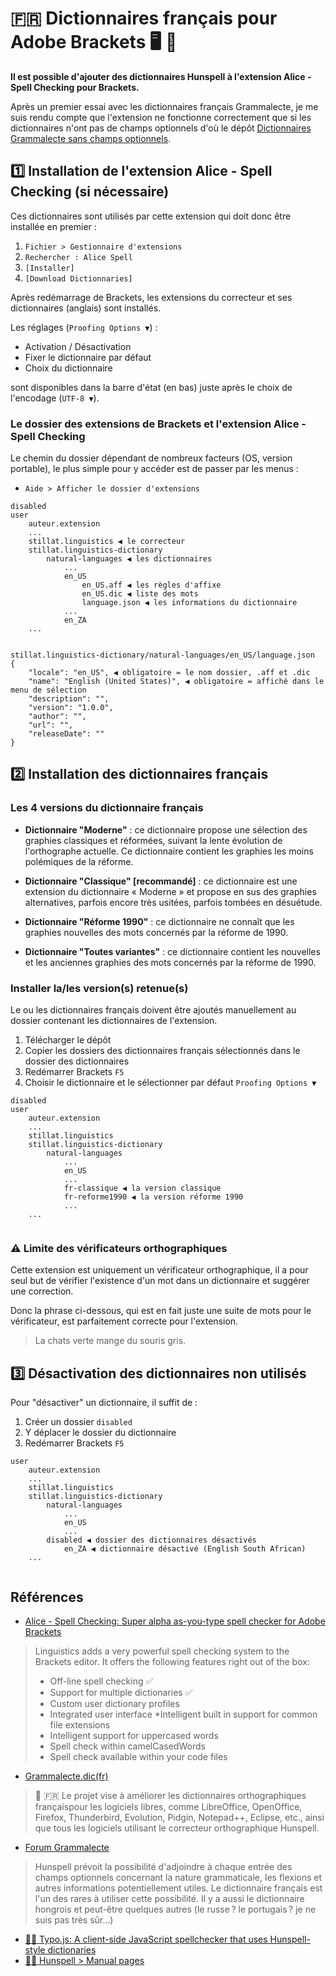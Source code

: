 #  :fr: Dictionnaires français pour Adobe Brackets :desktop_computer: :book: 

**Il est possible d'ajouter des dictionnaires Hunspell à l'extension Alice - Spell Checking pour Brackets.**

Après un premier essai avec les dictionnaires français Grammalecte, je me suis rendu compte que l'extension ne fonctionne correctement que si les dictionnaires n'ont pas de champs optionnels d'où le dépôt [Dictionnaires Grammalecte sans champs optionnels](https://github.com/FrancoisCapon/GrammalecteDictionariesWithoutOptionalDataFields).

## :one: Installation de l'extension Alice - Spell Checking (si nécessaire)

Ces dictionnaires sont utilisés par cette extension qui doit donc être installée en premier : 
1. `Fichier > Gestionnaire d'extensions`
1. `Rechercher : Alice Spell`
1. `[Installer]`
1. `[Download Dictionnaries]`

Après redémarrage de Brackets, les extensions du correcteur et ses dictionnaires (anglais) sont installés.

Les réglages (`Proofing Options ▼`) :
* Activation / Désactivation
* Fixer le dictionnaire par défaut
* Choix du dictionnaire

sont disponibles dans la barre d'état (en bas) juste après le choix de l'encodage (`UTF-8 ▼`). 

###  Le dossier des extensions de Brackets et l'extension Alice - Spell Checking

Le chemin du dossier dépendant de nombreux facteurs (OS, version portable), le plus simple pour y accéder est de passer par les menus : 
* `Aide > Afficher le dossier d'extensions`

```
disabled
user
    auteur.extension
    ...
    stillat.linguistics ◀ le correcteur
    stillat.linguistics-dictionary
        natural-languages ◀ les dictionnaires
            ...
            en_US
                en_US.aff ◀ les règles d'affixe
                en_US.dic ◀ liste des mots
                language.json ◀ les informations du dictionnaire
            ...
            en_ZA
    ...
    
```

```
stillat.linguistics-dictionary/natural-languages/en_US/language.json
{
    "locale": "en_US", ◀ obligatoire = le nom dossier, .aff et .dic
    "name": "English (United States)", ◀ obligatoire = affiché dans le menu de sélection
    "description": "",
    "version": "1.0.0",
    "author": "",
    "url": "",
    "releaseDate": ""
}
```


## :two: Installation des dictionnaires français
### Les 4 versions du dictionnaire français
* **Dictionnaire "Moderne"** : ce dictionnaire propose une sélection des graphies classiques et réformées, suivant la lente évolution de l'orthographe actuelle. Ce dictionnaire contient les graphies les moins polémiques de la réforme.

* **Dictionnaire "Classique" [recommandé]** : ce dictionnaire est une extension du dictionnaire « Moderne » et propose en sus des graphies alternatives, parfois encore très usitées, parfois tombées en désuétude.

* **Dictionnaire "Réforme 1990"** : ce dictionnaire ne connaît que les graphies nouvelles des mots concernés par la réforme de 1990.

* **Dictionnaire "Toutes variantes"** : ce dictionnaire contient les nouvelles et les anciennes graphies des mots concernés par la réforme de 1990.

### Installer la/les version(s) retenue(s)

Le ou les dictionnaires français doivent être ajoutés manuellement au dossier contenant les dictionnaires de l'extension. 

1. Télécharger le dépôt
1. Copier les dossiers des dictionnaires français sélectionnés dans le dossier des dictionnaires
1. Redémarrer Brackets `F5`
1. Choisir le dictionnaire et le sélectionner par défaut `Proofing Options ▼`

```
disabled
user
    auteur.extension
    ...
    stillat.linguistics
    stillat.linguistics-dictionary
        natural-languages
            ...
            en_US
            ...
            fr-classique ◀ la version classique
            fr-reforme1990 ◀ la version réforme 1990
            ...
    ...
    
```

### :warning: Limite des vérificateurs orthographiques

Cette extension est uniquement un vérificateur orthographique, il a pour seul but de vérifier l'existence d'un mot dans un dictionnaire et suggérer une correction. 

Donc la phrase ci-dessous, qui est en fait juste une suite de mots pour le vérificateur, est parfaitement correcte pour l'extension.

> La chats verte mange du souris gris.


## :three: Désactivation des dictionnaires non utilisés

Pour "désactiver" un dictionnaire, il suffit de :
1. Créer un dossier `disabled`
1. Y déplacer le dossier du dictionnaire
1. Redémarrer Brackets `F5`

```
user
    auteur.extension
    ...
    stillat.linguistics
    stillat.linguistics-dictionary
        natural-languages
            ...
            en_US
            ...
        disabled ◀ dossier des dictionnaires désactivés
            en_ZA ◀ dictionnaire désactivé (English South African)
    ...
    
```
## Références
* [Alice - Spell Checking: Super alpha as-you-type spell checker for Adobe Brackets](https://github.com/JohnathonKoster/brackets-spellcheck)
> Linguistics adds a very powerful spell checking system to the Brackets editor. It offers the following features right out of the box:
> * Off-line spell checking :white_check_mark:
> * Support for multiple dictionaries :white_check_mark: 
> * Custom user dictionary profiles
> * Integrated user interface
> *Intelligent built in support for common file extensions
> * Intelligent support for uppercased words
> * Spell check within camelCasedWords
> * Spell check available within your code files
* [Grammalecte.dic(fr)](https://grammalecte.net/home.php?prj=fr)
> :book: :fr: Le projet vise à améliorer les dictionnaires orthographiques françaispour les logiciels libres, comme LibreOffice, OpenOffice, Firefox, Thunderbird, Evolution, Pidgin, Notepad++, Eclipse, etc., ainsi que tous les logiciels utilisant le correcteur orthographique Hunspell.
* [Forum Grammalecte](https://grammalecte.net/thread.php?prj=fr&t=827)
> Hunspell prévoit la possibilité d'adjoindre à chaque entrée des champs optionnels concernant la nature grammaticale, les flexions et autres informations potentiellement utiles.
Le dictionnaire français est l'un des rares à utiliser cette possibilité. Il y a aussi le dictionnaire hongrois et peut-être quelques autres (le russe ? le portugais ? je ne suis pas très sûr...)
* [ :male_detective: Typo.js: A client-side JavaScript spellchecker that uses Hunspell-style dictionaries](https://github.com/cfinke/Typo.js/)
* [ :male_detective: Hunspell > Manual pages](https://github.com/hunspell/hunspell/releases)

